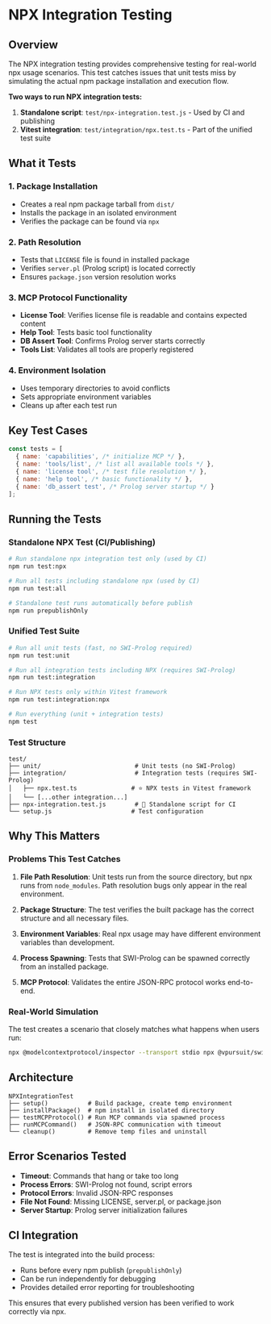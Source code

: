 # NPX Integration Testing

## Overview

The NPX integration testing provides comprehensive testing for real-world npx usage scenarios. This test catches issues that unit tests miss by simulating the actual npm package installation and execution flow.

**Two ways to run NPX integration tests:**
1. **Standalone script**: `test/npx-integration.test.js` - Used by CI and publishing
2. **Vitest integration**: `test/integration/npx.test.ts` - Part of the unified test suite

## What it Tests

### 1. Package Installation
- Creates a real npm package tarball from `dist/`
- Installs the package in an isolated environment
- Verifies the package can be found via `npx`

### 2. Path Resolution
- Tests that `LICENSE` file is found in installed package
- Verifies `server.pl` (Prolog script) is located correctly
- Ensures `package.json` version resolution works

### 3. MCP Protocol Functionality
- **License Tool**: Verifies license file is readable and contains expected content
- **Help Tool**: Tests basic tool functionality
- **DB Assert Tool**: Confirms Prolog server starts correctly
- **Tools List**: Validates all tools are properly registered

### 4. Environment Isolation
- Uses temporary directories to avoid conflicts
- Sets appropriate environment variables
- Cleans up after each test run

## Key Test Cases

```javascript
const tests = [
  { name: 'capabilities', /* initialize MCP */ },
  { name: 'tools/list', /* list all available tools */ },
  { name: 'license tool', /* test file resolution */ },
  { name: 'help tool', /* basic functionality */ },
  { name: 'db_assert test', /* Prolog server startup */ }
];
```

## Running the Tests

### Standalone NPX Test (CI/Publishing)
```bash
# Run standalone npx integration test only (used by CI)
npm run test:npx

# Run all tests including standalone npx (used by CI)
npm run test:all

# Standalone test runs automatically before publish
npm run prepublishOnly
```

### Unified Test Suite
```bash
# Run all unit tests (fast, no SWI-Prolog required)
npm run test:unit

# Run all integration tests including NPX (requires SWI-Prolog)
npm run test:integration

# Run NPX tests only within Vitest framework
npm run test:integration:npx

# Run everything (unit + integration tests)
npm test
```

### Test Structure
```
test/
├── unit/                          # Unit tests (no SWI-Prolog)
├── integration/                   # Integration tests (requires SWI-Prolog)
│   ├── npx.test.ts               # ⭐ NPX tests in Vitest framework
│   └── [...other integration...]
├── npx-integration.test.js        # 🔧 Standalone script for CI
└── setup.js                      # Test configuration
```

## Why This Matters

### Problems This Test Catches

1. **File Path Resolution**: Unit tests run from the source directory, but npx runs from `node_modules`. Path resolution bugs only appear in the real environment.

2. **Package Structure**: The test verifies the built package has the correct structure and all necessary files.

3. **Environment Variables**: Real npx usage may have different environment variables than development.

4. **Process Spawning**: Tests that SWI-Prolog can be spawned correctly from an installed package.

5. **MCP Protocol**: Validates the entire JSON-RPC protocol works end-to-end.

### Real-World Simulation

The test creates a scenario that closely matches what happens when users run:
```bash
npx @modelcontextprotocol/inspector --transport stdio npx @vpursuit/swipl-mcp-server
```

## Architecture

```
NPXIntegrationTest
├── setup()           # Build package, create temp environment
├── installPackage()  # npm install in isolated directory
├── testMCPProtocol() # Run MCP commands via spawned process
├── runMCPCommand()   # JSON-RPC communication with timeout
└── cleanup()         # Remove temp files and uninstall
```

## Error Scenarios Tested

- **Timeout**: Commands that hang or take too long
- **Process Errors**: SWI-Prolog not found, script errors
- **Protocol Errors**: Invalid JSON-RPC responses
- **File Not Found**: Missing LICENSE, server.pl, or package.json
- **Server Startup**: Prolog server initialization failures

## CI Integration

The test is integrated into the build process:
- Runs before every npm publish (`prepublishOnly`)
- Can be run independently for debugging
- Provides detailed error reporting for troubleshooting

This ensures that every published version has been verified to work correctly via npx.